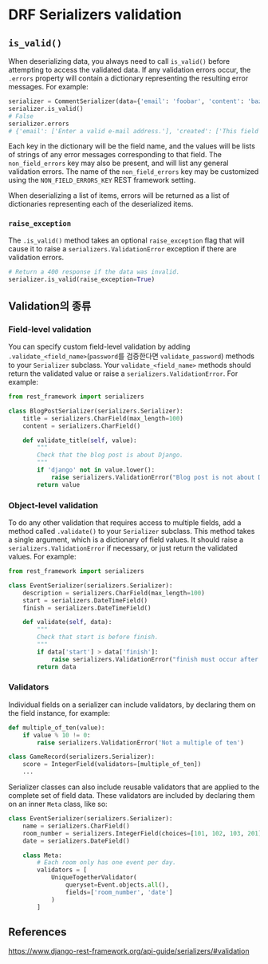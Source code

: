 # DRF Serializers validation

## `is_valid()`

When deserializing data, you always need to call `is_valid()` before attempting to access the validated data. If any validation errors occur, the `.errors` property will contain a dictionary representing the resulting error messages. For example:

```python
serializer = CommentSerializer(data={'email': 'foobar', 'content': 'baz'})
serializer.is_valid()
# False
serializer.errors
# {'email': ['Enter a valid e-mail address.'], 'created': ['This field is required.']}
```

Each key in the dictionary will be the field name, and the values will be lists of strings of any error messages corresponding to that field. The `non_field_errors` key may also be present, and will list any general validation errors. The name of the `non_field_errors` key may be customized using the `NON_FIELD_ERRORS_KEY` REST framework setting.

When deserializing a list of items, errors will be returned as a list of dictionaries representing each of the deserialized items.

### `raise_exception`

The `.is_valid()` method takes an optional `raise_exception` flag that will cause it to raise a `serializers.ValidationError` exception if there are validation errors.

```python
# Return a 400 response if the data was invalid.
serializer.is_valid(raise_exception=True)
```



## Validation의 종류

### Field-level validation

You can specify custom field-level validation by adding `.validate_<field_name>`(`password`를 검증한다면 `validate_password`) methods to your `Serializer` subclass. Your `validate_<field_name>` methods should return the validated value or raise a `serializers.ValidationError`. For example:

```python
from rest_framework import serializers

class BlogPostSerializer(serializers.Serializer):
    title = serializers.CharField(max_length=100)
    content = serializers.CharField()

    def validate_title(self, value):
        """
        Check that the blog post is about Django.
        """
        if 'django' not in value.lower():
            raise serializers.ValidationError("Blog post is not about Django")
        return value
```

### Object-level validation

To do any other validation that requires access to multiple fields, add a method called `.validate()` to your `Serializer` subclass. This method takes a single argument, which is a dictionary of field values. It should raise a `serializers.ValidationError` if necessary, or just return the validated values. For example:

```python
from rest_framework import serializers

class EventSerializer(serializers.Serializer):
    description = serializers.CharField(max_length=100)
    start = serializers.DateTimeField()
    finish = serializers.DateTimeField()

    def validate(self, data):
        """
        Check that start is before finish.
        """
        if data['start'] > data['finish']:
            raise serializers.ValidationError("finish must occur after start")
        return data
```

### Validators

Individual fields on a serializer can include validators, by declaring them on the field instance, for example:

```python
def multiple_of_ten(value):
    if value % 10 != 0:
        raise serializers.ValidationError('Not a multiple of ten')

class GameRecord(serializers.Serializer):
    score = IntegerField(validators=[multiple_of_ten])
    ...
```

Serializer classes can also include reusable validators that are applied to the complete set of field data. These validators are included by declaring them on an inner `Meta` class, like so:

```python
class EventSerializer(serializers.Serializer):
    name = serializers.CharField()
    room_number = serializers.IntegerField(choices=[101, 102, 103, 201])
    date = serializers.DateField()

    class Meta:
        # Each room only has one event per day.
        validators = [
            UniqueTogetherValidator(
                queryset=Event.objects.all(),
                fields=['room_number', 'date']
            )
        ]
```



## References

https://www.django-rest-framework.org/api-guide/serializers/#validation